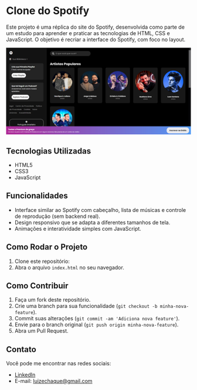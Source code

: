 # Clone do Spotify

Este projeto é uma réplica do site do Spotify, desenvolvida como parte de um estudo para aprender e praticar as tecnologias de HTML, CSS e JavaScript. O objetivo é recriar a interface do Spotify, com foco no layout.

![Captura de Tela do Projeto](https://github.com/luizEchaque/estudo-spotify/blob/main/Spotify%20estudo/img/Screenshot_1.png)

## Tecnologias Utilizadas
- HTML5
- CSS3
- JavaScript

## Funcionalidades
- Interface similar ao Spotify com cabeçalho, lista de músicas e controle de reprodução (sem backend real).
- Design responsivo que se adapta a diferentes tamanhos de tela.
- Animações e interatividade simples com JavaScript.

## Como Rodar o Projeto
1. Clone este repositório:
2. Abra o arquivo `index.html` no seu navegador.

## Como Contribuir
1. Faça um fork deste repositório.
2. Crie uma branch para sua funcionalidade (`git checkout -b minha-nova-feature`).
3. Commit suas alterações (`git commit -am 'Adiciona nova feature'`).
4. Envie para o branch original (`git push origin minha-nova-feature`).
5. Abra um Pull Request.


## Contato
Você pode me encontrar nas redes sociais:
- [LinkedIn](https://www.linkedin.com/in/luizechaque)
- E-mail: luizechaque@gmail.com
